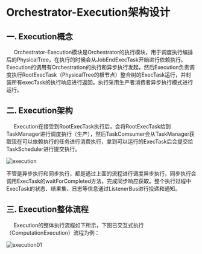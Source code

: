 Orchestrator-Execution架构设计
===


## 一. Execution概念
&nbsp;&nbsp;&nbsp;&nbsp;&nbsp;Orchestrator-Execution模块是Orchestrator的执行模块，用于调度执行编排后的PhysicalTree，在执行的时候会从JobEndExecTask开始进行依赖执行。Execution的调用有Orchestration的执行和异步执行发起，然后Execution负责调度执行RootExecTask（PhysicalTree的根节点）整合树的ExecTask运行，并封装所有execTask的执行响应进行返回。执行采用生产者消费者异步执行模式进行运行。

## 二. Execution架构
&nbsp;&nbsp;&nbsp;&nbsp;&nbsp;Execution在接受到RootExecTask执行后，会将RootExecTask给到TaskManager进行调度执行（生产），然后TaskComsumer会从TaskManager获取现在可以依赖执行的任务进行消费执行，拿到可以运行的ExecTask后会提交给TaskScheduler进行提交执行。

![execution](/Images-zh/Architecture/orchestrator/execution/execution.png)

不管是异步执行和同步执行，都是通过上面的流程进行调度异步执行，同步执行会调用ExecTask的waitForCompleted方法，完成同步响应获取。整个执行过程中ExecTask的状态、结果集、日志等信息通过ListenerBus进行投递和通知。

## 三. Execution整体流程
&nbsp;&nbsp;&nbsp;&nbsp;&nbsp;Execution的整体执行流程如下所示，下图已交互式执行（ComputationExecution）流程为例：

![execution01](/Images-zh/Architecture/orchestrator/execution/execution01.png)

